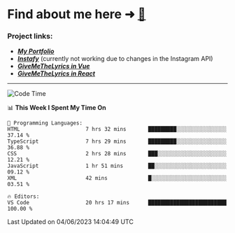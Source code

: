# Find about me here ➜ [🧑](https://pauabella.dev)

### Project links:
- ***[My Portfolio](https://pauabella.dev)***
- ***[Instafy](https://instafy.me)*** (currently not working due to changes in the Instagram API)
- ***[GiveMeTheLyrics in Vue](https://lyrics.pauabella.dev)***
- ***[GiveMeTheLyrics in React](https://pauabella.dev/GiveMeTheLyrics)***

---
<!--START_SECTION:waka-->
![Code Time](http://img.shields.io/badge/Code%20Time-2%2C193%20hrs%2041%20mins-blue)

📊 **This Week I Spent My Time On** 

```text
💬 Programming Languages: 
HTML                     7 hrs 32 mins       █████████░░░░░░░░░░░░░░░░   37.14 % 
TypeScript               7 hrs 29 mins       █████████░░░░░░░░░░░░░░░░   36.88 % 
CSS                      2 hrs 28 mins       ███░░░░░░░░░░░░░░░░░░░░░░   12.21 % 
JavaScript               1 hr 51 mins        ██░░░░░░░░░░░░░░░░░░░░░░░   09.12 % 
XML                      42 mins             █░░░░░░░░░░░░░░░░░░░░░░░░   03.51 % 

🔥 Editors: 
VS Code                  20 hrs 17 mins      █████████████████████████   100.00 % 
```


 Last Updated on 04/06/2023 14:04:49 UTC
<!--END_SECTION:waka-->
